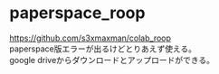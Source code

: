 # paperspace_roop
https://github.com/s3xmaxman/colab_roop  
paperspace版エラーが出るけどとりあえず使える。  
google driveからダウンロードとアップロードができる。 
